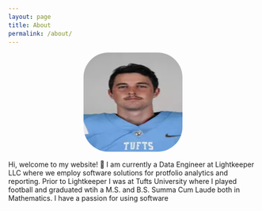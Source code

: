 ```yaml
---
layout: page
title: About
permalink: /about/
---
```


<div align="center">
    <img src="assets/headshot.png" alt="Headshot" style="border-radius: 25%; width: 200px; height: 200px;">
</div>

Hi, welcome to my website! 👋 I am currently a Data Engineer at Lightkeeper LLC where we employ software solutions for protfolio analytics and reporting. Prior to Lightkeeper I was at Tufts University where I played football and graduated wtih a M.S. and B.S. Summa Cum Laude both in Mathematics. I have a passion for using software 

